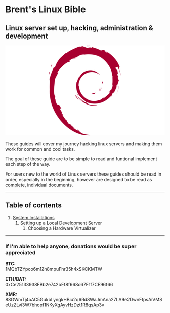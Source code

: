 # Brent's Linux Bible

## Linux server set up, hacking, administration & development 



![debian linux logo](debian-logo.png)

These guides will cover my journey hacking linux servers and making them work for common and cool tasks.

The goal of these guide are to be simple to read and funtional implement each step of the way.

For users new to the world of Linux servers these guides should be read in order, especially in the beginning, however are designed to be read as complete, individual documents.

------

## Table of contents

1. [System Installations](system-installations/README.md)
   1. Setting up a Local Development Server
      1. Choosing a Hardware Virtualizer



------



### If I'm able to help anyone, donations would be super appreciated

**BTC:**  
1MQbTZYpco6m12h8mpuFhr35h4xSKCKMTW

**ETH/BAT:**  
0xCe25133938FBb2e742bEf8f668c67F1f7CE96f66

**XMR:**  
88GWmTj4oAC5GukbLyngkHBiu2q6Rd8WaJmAna27LA9e2DwnFtpsAiVMSeUzZLvi3W7bhopf1NKyXgAyvHzDzt1R8qsAp3v